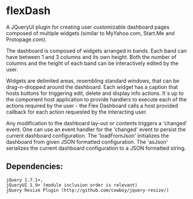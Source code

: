 # flexDash
A JQueryUI plugin for creating user customizable dashboard pages composed of multiple widgets (similar to MyYahoo.com, Start.Me and Protopage.com).

The dashboard is composed of widgets arranged in bands. Each band can have between 1 and 3
columns and its own height. Both the number of columns and the height of each band can be
interactively edited by the user.

Widgets are delimited areas, resembling standard windows, that can be drag-n-dropped around
the dashboard. Each widget has a caption that hosts buttons for triggering edit, delete and
display info actions. It´s up to the component host application to provide handlers to
execute each of the actions required by the user - the Flex Dashboard calls a host provided
callback for each action requested by the interacting user. 

Any modification to the dashboard lay-out or contents triggers a 'changed' event. One can
use an event handler for the 'changed' event to persist the current dashboard configuration.
The 'loadFromJson' initializes the dashboard from given JSON formatted configuration. The 
'asJson' serializes the current dashboard configuration to a JSON formatted string.

## Dependencies:
    jQuery 1.7.1+,
    jQueryUI 1.9+ (module inclusion order is relevant)
    jQuery Resize Plugin (http://github.com/cowboy/jquery-resize/)
